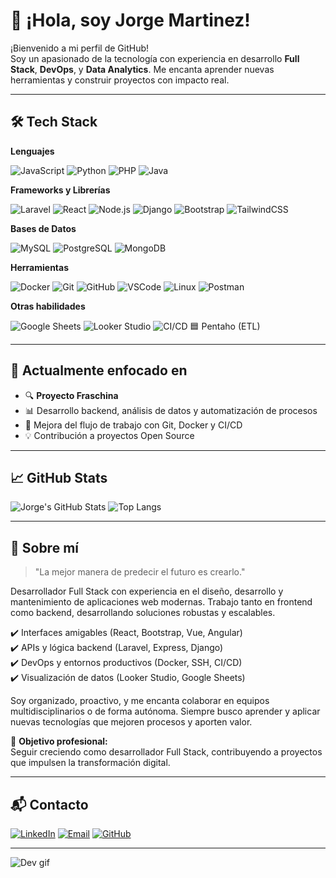 # 👋 ¡Hola, soy Jorge Martinez!

¡Bienvenido a mi perfil de GitHub!  
Soy un apasionado de la tecnología con experiencia en desarrollo **Full Stack**, **DevOps**, y **Data Analytics**. Me encanta aprender nuevas herramientas y construir proyectos con impacto real.

---

## 🛠️ Tech Stack

**Lenguajes**

![JavaScript](https://img.shields.io/badge/-JavaScript-F7DF1E?style=flat&logo=javascript&logoColor=black)
![Python](https://img.shields.io/badge/-Python-3776AB?style=flat&logo=python&logoColor=white)
![PHP](https://img.shields.io/badge/-PHP-777BB4?style=flat&logo=php&logoColor=white)
![Java](https://img.shields.io/badge/-Java-007396?style=flat&logo=java&logoColor=white)

**Frameworks y Librerías**

![Laravel](https://img.shields.io/badge/-Laravel-F55247?style=flat&logo=laravel&logoColor=white)
![React](https://img.shields.io/badge/-React-61DAFB?style=flat&logo=react&logoColor=black)
![Node.js](https://img.shields.io/badge/-Node.js-339933?style=flat&logo=nodedotjs&logoColor=white)
![Django](https://img.shields.io/badge/-Django-092E20?style=flat&logo=django&logoColor=white)
![Bootstrap](https://img.shields.io/badge/-Bootstrap-7952B3?style=flat&logo=bootstrap&logoColor=white)
![TailwindCSS](https://img.shields.io/badge/-TailwindCSS-06B6D4?style=flat&logo=tailwindcss&logoColor=white)

**Bases de Datos**

![MySQL](https://img.shields.io/badge/-MySQL-4479A1?style=flat&logo=mysql&logoColor=white)
![PostgreSQL](https://img.shields.io/badge/-PostgreSQL-4169E1?style=flat&logo=postgresql&logoColor=white)
![MongoDB](https://img.shields.io/badge/-MongoDB-47A248?style=flat&logo=mongodb&logoColor=white)

**Herramientas**

![Docker](https://img.shields.io/badge/-Docker-2496ED?style=flat&logo=docker&logoColor=white)
![Git](https://img.shields.io/badge/-Git-F05032?style=flat&logo=git&logoColor=white)
![GitHub](https://img.shields.io/badge/-GitHub-181717?style=flat&logo=github&logoColor=white)
![VSCode](https://img.shields.io/badge/-VSCode-007ACC?style=flat&logo=visualstudiocode&logoColor=white)
![Linux](https://img.shields.io/badge/-Linux-FCC624?style=flat&logo=linux&logoColor=black)
![Postman](https://img.shields.io/badge/-Postman-FF6C37?style=flat&logo=postman&logoColor=white)

**Otras habilidades**

![Google Sheets](https://img.shields.io/badge/-Google%20Sheets-34A853?style=flat&logo=googlesheets&logoColor=white)
![Looker Studio](https://img.shields.io/badge/-Looker%20Studio-4285F4?style=flat&logo=googleanalytics&logoColor=white)
![CI/CD](https://img.shields.io/badge/-CI/CD-0A0A0A?style=flat&logo=githubactions&logoColor=white)
🟦 Pentaho (ETL)



---

## 🚀 Actualmente enfocado en

- 🔍 **Proyecto Fraschina**
- 📊 Desarrollo backend, análisis de datos y automatización de procesos
- 🐳 Mejora del flujo de trabajo con Git, Docker y CI/CD
- 💡 Contribución a proyectos Open Source

---

## 📈 GitHub Stats

![Jorge's GitHub Stats](https://github-readme-stats.vercel.app/api?username=TnlComputer&show_icons=true&theme=radical)
![Top Langs](https://github-readme-stats.vercel.app/api/top-langs/?username=TnlComputer&layout=compact&theme=radical)

---

## 💼 Sobre mí

> "La mejor manera de predecir el futuro es crearlo."

Desarrollador Full Stack con experiencia en el diseño, desarrollo y mantenimiento de aplicaciones web modernas. Trabajo tanto en frontend como backend, desarrollando soluciones robustas y escalables.

✔️ Interfaces amigables (React, Bootstrap, Vue, Angular)  
✔️ APIs y lógica backend (Laravel, Express, Django)  
✔️ DevOps y entornos productivos (Docker, SSH, CI/CD)  
✔️ Visualización de datos (Looker Studio, Google Sheets)

Soy organizado, proactivo, y me encanta colaborar en equipos multidisciplinarios o de forma autónoma. Siempre busco aprender y aplicar nuevas tecnologías que mejoren procesos y aporten valor.

🎯 **Objetivo profesional:**  
Seguir creciendo como desarrollador Full Stack, contribuyendo a proyectos que impulsen la transformación digital.

---

## 📬 Contacto

[![LinkedIn](https://img.shields.io/badge/-LinkedIn-0A66C2?style=flat&logo=linkedin&logoColor=white)](https://www.linkedin.com/in/tu-perfil)
[![Email](https://img.shields.io/badge/-Email-D14836?style=flat&logo=gmail&logoColor=white)](mailto:jgmartinez1965@gmail.com)
[![GitHub](https://img.shields.io/badge/-GitHub-181717?style=flat&logo=github&logoColor=white)](https://github.com/TnlComputer)

---

![Dev gif](https://media.giphy.com/media/qgQUggAC3Pfv687qPC/giphy.gif)

